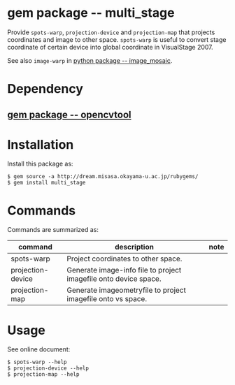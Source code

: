 # gem package -- multi_stage

Provide `spots-warp`, `projection-device` and `projection-map` that projects coordinates and image to other space.  `spots-warp` is useful to convert 
stage coordinate of certain device into global coordinate in VisualStage 2007.

See also `image-warp` in [python package -- image_mosaic](https://github.com/misasa/image_mosaic).

# Dependency

## [gem package -- opencvtool](https://github.com/misasa/opencvtool)

# Installation

Install this package as:

    $ gem source -a http://dream.misasa.okayama-u.ac.jp/rubygems/
    $ gem install multi_stage

# Commands

Commands are summarized as:

| command           | description                                                      | note  |
| ----------------- | ---------------------------------------------------------------- | ----- |
| spots-warp        | Project coordinates to other space.                              |       |
| projection-device | Generate image-info file to project imagefile onto device space. |       |
| projection-map    | Generate imageometryfile to project imagefile onto vs space.     |       |


# Usage

See online document:

    $ spots-warp --help
    $ projection-device --help
    $ projection-map --help
